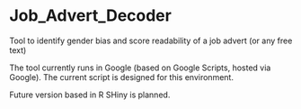 # Job_Advert_Decoder
Tool to identify gender bias and score readability of a job advert (or any free text)

The tool currently runs in Google (based on Google Scripts, hosted via Google). The current script is designed for this environment.

Future version based in R SHiny is planned.
